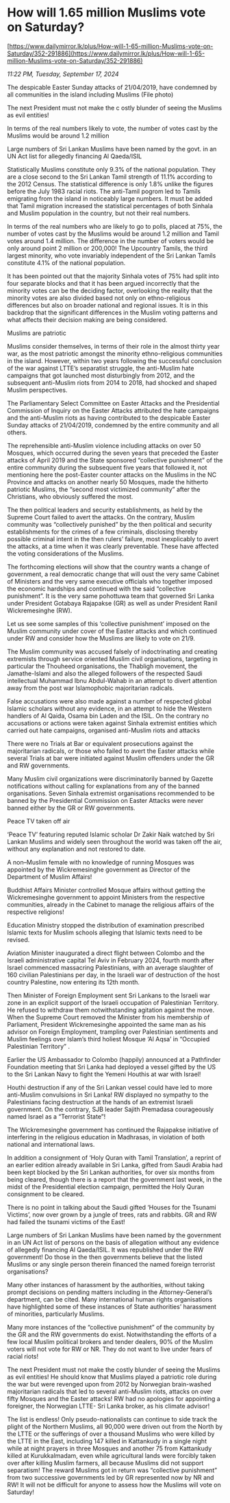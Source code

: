 # How will  1.65  million  Muslims  vote  on Saturday?

[https://www.dailymirror.lk/plus/How-will-1-65-million-Muslims-vote-on-Saturday/352-291886](https://www.dailymirror.lk/plus/How-will-1-65-million-Muslims-vote-on-Saturday/352-291886)

*11:22 PM, Tuesday, September 17, 2024*

The despicable Easter Sunday attacks of 21/04/2019, have condemned by all communities in the island including Muslims (File photo)

The next President must not make the c ostly blunder of seeing the Muslims as evil entities!

In terms of the real numbers likely to vote, the number of votes cast by the Muslims would be around 1.2 million

Large numbers of Sri Lankan Muslims have been named by the govt. in an UN Act list for allegedly financing Al Qaeda/ISIL

Statistically Muslims constitute only 9.3% of the national population. They are a close second to the Sri Lankan Tamil strength of 11.1% according to the 2012 Census. The statistical difference is only 1.8% unlike the figures before the July 1983 racial riots. The anti-Tamil pogrom led to Tamils emigrating from the island in noticeably large numbers. It must be added that Tamil migration increased the statistical percentages of both Sinhala and Muslim population in the country, but not their real numbers.

In terms of the real numbers who are likely to go to polls, placed at 75%, the number of votes cast by the Muslims would be around 1.2 million and Tamil votes around 1.4 million. The difference in the number of voters would be only around point 2 million or 200,000! The Upcountry Tamils, the third largest minority, who vote invariably independent of the Sri Lankan Tamils constitute 4.1% of the national population.

It has been pointed out that the majority Sinhala votes of 75% had split into four separate blocks and that it has been argued incorrectly that the minority votes can be the deciding factor, overlooking the reality that the minority votes are also divided based not only on ethno-religious differences but also on broader national and regional issues. It is in this backdrop that the significant differences in the Muslim voting patterns and what affects their decision making are being considered.

Muslims are patriotic

Muslims consider themselves, in terms of their role in the almost thirty year war, as the most patriotic amongst the minority ethno-religious communities in the island. However, within two years following the successful conclusion of the war against LTTE’s separatist struggle, the anti-Muslim hate campaigns that got launched most disturbingly from 2012, and the subsequent anti-Muslim riots from 2014 to 2018, had shocked and shaped Muslim perspectives.

The Parliamentary Select Committee on Easter Attacks and the Presidential Commission of Inquiry on the Easter Attacks attributed the hate campaigns and the anti-Muslim riots as having contributed to the despicable Easter Sunday attacks of 21/04/2019, condemned by the entire community and all others.

The reprehensible anti-Muslim violence including attacks on over 50 Mosques, which occurred during the seven years that preceded the Easter attacks of April 2019 and the State sponsored “collective punishment” of the entire community during the subsequent five years that followed it, not mentioning here the post-Easter counter attacks on the Muslims in the NC Province and attacks on another nearly 50 Mosques, made the hitherto patriotic Muslims, the “second most victimized community” after the Christians, who obviously suffered the most.

The then political leaders and security establishments, as held by the Supreme Court failed to avert the attacks. On the contrary, Muslim community was “collectively punished” by the then political and security establishments for the crimes of a few criminals, disclosing thereby possible criminal intent in the then rulers’ failure, most inexplicably to avert the attacks, at a time when it was clearly preventable. These have affected the voting considerations of the Muslims.

The forthcoming elections will show that the country wants a change of government, a real democratic change that will oust the very same Cabinet of Ministers and the very same executive officials who together imposed the economic hardships and continued with the said “collective punishment”. It is the very same pohottuwa team that governed Sri Lanka under President Gotabaya Rajapakse (GR) as well as under President Ranil Wickremesinghe (RW).

Let us see some samples of this ‘collective punishment’ imposed on the Muslim community under cover of the Easter attacks and which continued under RW and consider how the Muslims are likely to vote on 21/9.

The Muslim community was accused falsely of indoctrinating and creating extremists through service oriented Muslim civil organisations, targeting in particular the Thouheed organisations, the Thabligh movement, the Jamathe-Islami and also the alleged followers of the respected Saudi intellectual Muhammad Ibnu Abdul-Wahab in an attempt to divert attention away from the post war Islamophobic majoritarian radicals.

False accusations were also made against a number of respected global Islamic scholars without any evidence, in an attempt to hide the Western handlers of Al Qaida, Osama bin Laden and the ISIL. On the contrary no accusations or actions were taken against Sinhala extremist entities which carried out hate campaigns, organised anti-Muslim riots and attacks

There were no Trials at Bar or equivalent prosecutions against the majoritarian radicals, or those who failed to avert the Easter attacks while several Trials at bar were initiated against Muslim offenders under the GR and RW governments.

Many Muslim civil organizations were discriminatorily banned by Gazette notifications without calling for explanations from any of the banned organisations. Seven Sinhala extremist organisations recommended to be banned by the Presidential Commission on Easter Attacks were never banned either by the GR or RW governments.

Peace TV taken off air

‘Peace TV’ featuring reputed Islamic scholar Dr Zakir Naik watched by Sri Lankan Muslims and widely seen throughout the world was taken off the air, without any explanation and not restored to date.

A non–Muslim female with no knowledge of running Mosques was appointed by the Wickremesinghe government as Director of the Department of Muslim Affairs!

Buddhist Affairs Minister controlled Mosque affairs without getting the Wickremesinghe government to appoint Ministers from the respective communities, already in the Cabinet to manage the religious affairs of the respective religions!

Education Ministry stopped the distribution of examination prescribed Islamic texts for Muslim schools alleging that Islamic texts need to be revised.

Aviation Minister inaugurated a direct flight between Colombo and the Israeli administrative capital Tel Aviv in February 2024, fourth month after Israel commenced massacring Palestinians, with an average slaughter of 160 civilian Palestinians per day, in the Israeli war of destruction of the host country Palestine, now entering its 12th month.

Then Minister of Foreign Employment sent Sri Lankans to the Israeli war zone in an explicit support of the Israeli occupation of Palestinian Territory. He refused to withdraw them notwithstanding agitation against the move. When the Supreme Court removed the Minister from his membership of Parliament, President Wickremesinghe appointed the same man as his advisor on Foreign Employment, trampling over Palestinian sentiments and Muslim feelings over Islam’s third holiest Mosque ‘Al Aqsa’ in “Occupied Palestinian Territory” .

Earlier the US Ambassador to Colombo (happily) announced at a Pathfinder Foundation meeting that Sri Lanka had deployed a vessel gifted by the US to the Sri Lankan Navy to fight the Yemeni Houthis at war with Israel!

Houthi destruction if any of the Sri Lankan vessel could have led to more anti-Muslim convulsions in Sri Lanka! RW displayed no sympathy to the Palestinians facing destruction at the hands of an extremist Israeli government. On the contrary, SJB leader Sajith Premadasa courageously named Israel as a “Terrorist State”!

The Wickremesinghe government has continued the Rajapakse initiative of interfering in the religious education in Madhrasas, in violation of both national and international laws.

In addition a consignment of ‘Holy Quran with Tamil Translation’, a reprint of an earlier edition already available in Sri Lanka, gifted from Saudi Arabia had been kept blocked by the Sri Lankan authorities, for over six months from being cleared, though there is a report that the government last week, in the midst of the Presidential election campaign, permitted the Holy Quran consignment to be cleared.

There is no point in talking about the Saudi gifted ‘Houses for the Tsunami Victims’, now over grown by a jungle of trees, rats and rabbits. GR and RW had failed the tsunami victims of the East!

Large numbers of Sri Lankan Muslims have been named by the government in an UN Act list of persons on the basis of allegation without any evidence of allegedly financing Al Qaeda/ISIL. It was republished under the RW government! Do those in the then governments believe that the listed Muslims or any single person therein financed the named foreign terrorist organisations?

Many other instances of harassment by the authorities, without taking prompt decisions on pending matters including in the Attorney-General’s department, can be cited. Many international human rights organisations have highlighted some of these instances of State authorities’ harassment of minorities, particularly Muslims.

Many more instances of the “collective punishment” of the community by the GR and the RW governments do exist. Notwithstanding the efforts of a few local Muslim political brokers and tender dealers, 90% of the Muslim voters will not vote for RW or NR. They do not want to live under fears of racial riots!

The next President must not make the costly blunder of seeing the Muslims as evil entities! He should know that Muslims played a patriotic role during the war but were revenged upon from 2012 by Norwegian brain-washed majoritarian radicals that led to several anti-Muslim riots, attacks on over fifty Mosques and the Easter attacks! RW had no apologies for appointing a foreigner, the Norwegian LTTE- Sri Lanka broker, as his climate advisor!

The list is endless! Only pseudo-nationalists can continue to side track the plight of the Northern Muslims, all 90,000 were driven out from the North by the LTTE or the sufferings of over a thousand Muslims who were killed by the LTTE in the East, including 147 killed in Kattankudy in a single night while at night prayers in three Mosques and another 75 from Kattankudy killed at Kurukkalmadam, even while agricultural lands were forcibly taken over after killing Muslim farmers, all because Muslims did not support separatism! The reward Muslims got in return was “collective punishment” from two successive governments led by GR represented now by NR and RW! It will not be difficult for anyone to assess how the Muslims will vote on Saturday!

